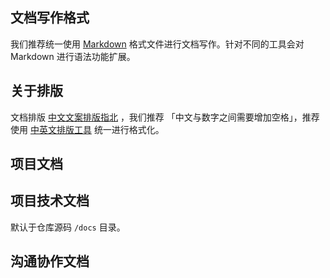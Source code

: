 
## 文档写作格式
我们推荐统一使用 [Markdown](https://www.runoob.com/markdown/md-tutorial.html) 格式文件进行文档写作。针对不同的工具会对 Markdown 进行语法功能扩展。

## 关于排版
文档排版 [中文文案排版指北](https://github.com/sparanoid/chinese-copywriting-guidelines/blob/master/README.zh-CN.md) ，我们推荐
「中文与数字之间需要增加空格」，推荐使用 [中英文排版工具](https://cyc2018.github.io/Text-Typesetting/) 统一进行格式化。

## 项目文档

## 项目技术文档
默认于仓库源码 `/docs` 目录。

## 沟通协作文档
